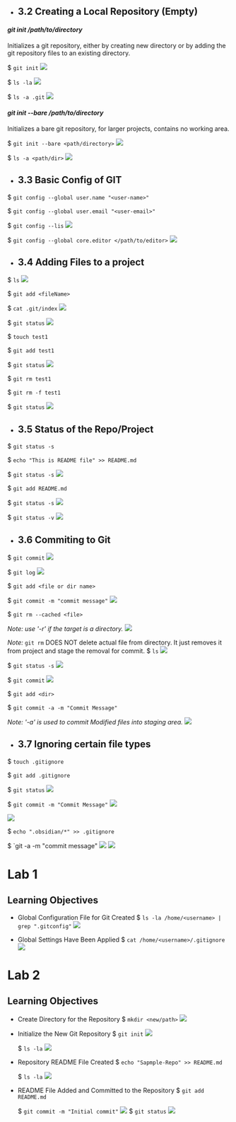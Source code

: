 
* ## 3.2 Creating a Local Repository (Empty)

#### *git init /path/to/directory*
Initializes a git repository, either by creating new directory or by adding the git repository files to an existing directory.

$ `git init`
![](Assets/Pasted%20image%2020230104185653%201.png)

$ `ls -la`
![](Assets/Pasted%20image%2020230110100645.png)

$ `ls -a .git`
![](Assets/Pasted%20image%2020230110100815.png)


#### *git init --bare /path/to/directory*
Initializes a bare git repository, for larger projects, contains no working area.

$ `git init --bare <path/directory>`
![](Assets/Pasted%20image%2020230110102151.png)

$ `ls -a <path/dir>`
![](Assets/Pasted%20image%2020230110102318.png)

* ## 3.3 Basic Config of GIT

$ `git config --global user.name "<user-name>"`

$ `git config --global user.email "<user-email>"`

$ `git config --lis`
![](Assets/Pasted%20image%2020230110103824.png)

$ `git config --global core.editor </path/to/editor>`
![](Assets/Pasted%20image%2020230110104256.png)


* ## 3.4 Adding Files to a project

$ `ls`
![](Assets/Pasted%20image%2020230110105145.png)

$ `git add <fileName>`

$ `cat .git/index`
![](Assets/Pasted%20image%2020230110105319.png)

$ `git status`
![](Assets/Pasted%20image%2020230110105507.png)

$ `touch test1`

$ `git add test1`

$ `git status`
![](Assets/Pasted%20image%2020230110105853.png)

$ `git rm test1`

$ `git rm -f test1`

$ `git status`
![](Assets/Pasted%20image%2020230110105938.png)


* ## 3.5 Status of the Repo/Project

$ `git status -s`

$ `echo "This is README file" >> README.md`

$ `git status -s`
![](Assets/Pasted%20image%2020230110110331.png)

$ `git add README.md`

$ `git status -s`
![](Assets/Pasted%20image%2020230110112510.png)

$ `git status -v`
![](Assets/Pasted%20image%2020230110112714.png)


* ## 3.6 Commiting to Git

$ `git commit`
![](Assets/Pasted%20image%2020230110113221.png)

$ `git log`
![](Assets/Pasted%20image%2020230110113439.png)

$ `git add <file or dir name>`

$ `git commit -m "commit message"`
![](Assets/Pasted%20image%2020230110113859.png)

$ `git rm --cached <file>`

*Note: use '-r' if the target is a directory.*
![](Assets/Pasted%20image%2020230110114214.png)

*Note:* `git rm` DOES NOT delete actual file from directory. It just removes it from project and stage the removal for commit.
$ `ls`
![](Assets/Pasted%20image%2020230110114420.png)

$ `git status -s`
![](Assets/Pasted%20image%2020230110115202.png)

$ `git commit`
![](Assets/Pasted%20image%2020230110120825.png)

$ `git add <dir>`

$ `git commit -a -m "Commit Message"`

*Note: '-a' is used to commit Modified files into staging area.*
![](Assets/Pasted%20image%2020230110121112.png)


* ## 3.7 Ignoring certain file types

$ `touch .gitignore`

$ `git add .gitignore`

$ `git status`
![](Assets/Pasted%20image%2020230110121550.png)

$ `git commit -m "Commit Message"`
![](Assets/Pasted%20image%2020230110121741.png)

![](Assets/Pasted%20image%2020230110122207.png)

$ `echo ".obsidian/*" >> .gitignore`

$ `git -a -m "commit message"
![](Assets/Pasted%20image%2020230110123029.png)
![](Assets/Pasted%20image%2020230110123110.png)


# Lab 1

## Learning Objectives
* Global Configuration File for Git Created
	$ `ls -la /home/<username> | grep ".gitconfig"`
![](Assets/Pasted%20image%2020230110125010.png)

* Global Settings Have Been Applied
 $ `cat /home/<username>/.gitignore`
![](Assets/Pasted%20image%2020230110124722.png)

# Lab 2

## Learning Objectives
* Create Directory for the Repository
	$ `mkdir <new/path>`
![](Assets/Screenshot%20from%202023-01-10%2012-56-35.png)

* Initialize the New Git Repository
	$ `git init`
![](Assets/Pasted%20image%2020230110145132.png)

	$ `ls -la`
![](Assets/Pasted%20image%2020230110145218.png)

* Repository README File Created
	$ `echo "Sapmple-Repo" >> README.md`

	$ `ls -la`
![](Assets/Pasted%20image%2020230110145431.png)

* README File Added and Committed to the Repository
	$ `git add README.md`
	
	$ `git commit -m "Initial commit"`
![](Assets/Pasted%20image%2020230110150833.png)
	$ `git status`
![](Assets/Pasted%20image%2020230110153000.png)

